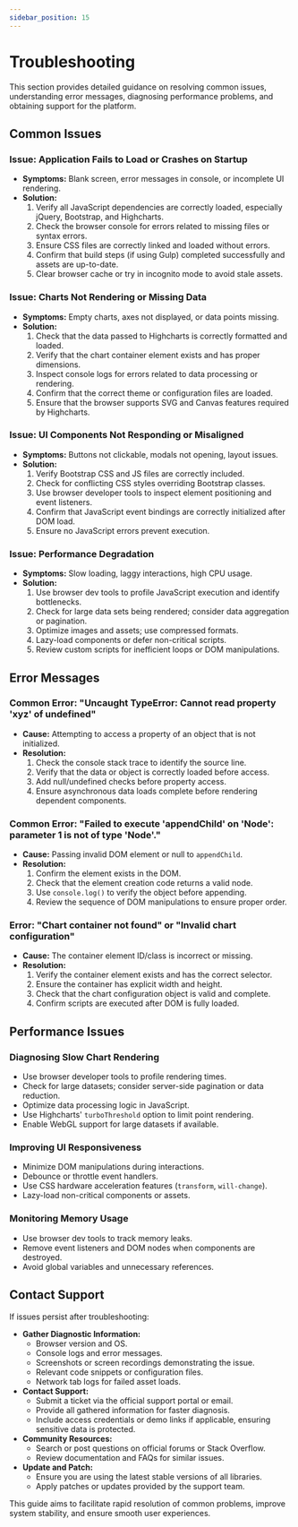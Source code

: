 ```yaml
---
sidebar_position: 15
---
```


# Troubleshooting

This section provides detailed guidance on resolving common issues, understanding error messages, diagnosing performance problems, and obtaining support for the platform.

## Common Issues

### Issue: Application Fails to Load or Crashes on Startup
- **Symptoms:** Blank screen, error messages in console, or incomplete UI rendering.
- **Solution:**
  1. Verify all JavaScript dependencies are correctly loaded, especially jQuery, Bootstrap, and Highcharts.
  2. Check the browser console for errors related to missing files or syntax errors.
  3. Ensure CSS files are correctly linked and loaded without errors.
  4. Confirm that build steps (if using Gulp) completed successfully and assets are up-to-date.
  5. Clear browser cache or try in incognito mode to avoid stale assets.

### Issue: Charts Not Rendering or Missing Data
- **Symptoms:** Empty charts, axes not displayed, or data points missing.
- **Solution:**
  1. Check that the data passed to Highcharts is correctly formatted and loaded.
  2. Verify that the chart container element exists and has proper dimensions.
  3. Inspect console logs for errors related to data processing or rendering.
  4. Confirm that the correct theme or configuration files are loaded.
  5. Ensure that the browser supports SVG and Canvas features required by Highcharts.

### Issue: UI Components Not Responding or Misaligned
- **Symptoms:** Buttons not clickable, modals not opening, layout issues.
- **Solution:**
  1. Verify Bootstrap CSS and JS files are correctly included.
  2. Check for conflicting CSS styles overriding Bootstrap classes.
  3. Use browser developer tools to inspect element positioning and event listeners.
  4. Confirm that JavaScript event bindings are correctly initialized after DOM load.
  5. Ensure no JavaScript errors prevent execution.

### Issue: Performance Degradation
- **Symptoms:** Slow loading, laggy interactions, high CPU usage.
- **Solution:**
  1. Use browser dev tools to profile JavaScript execution and identify bottlenecks.
  2. Check for large data sets being rendered; consider data aggregation or pagination.
  3. Optimize images and assets; use compressed formats.
  4. Lazy-load components or defer non-critical scripts.
  5. Review custom scripts for inefficient loops or DOM manipulations.

## Error Messages

### Common Error: "Uncaught TypeError: Cannot read property 'xyz' of undefined"
- **Cause:** Attempting to access a property of an object that is not initialized.
- **Resolution:**
  1. Check the console stack trace to identify the source line.
  2. Verify that the data or object is correctly loaded before access.
  3. Add null/undefined checks before property access.
  4. Ensure asynchronous data loads complete before rendering dependent components.

### Common Error: "Failed to execute 'appendChild' on 'Node': parameter 1 is not of type 'Node'."
- **Cause:** Passing invalid DOM element or null to `appendChild`.
- **Resolution:**
  1. Confirm the element exists in the DOM.
  2. Check that the element creation code returns a valid node.
  3. Use `console.log()` to verify the object before appending.
  4. Review the sequence of DOM manipulations to ensure proper order.

### Error: "Chart container not found" or "Invalid chart configuration"
- **Cause:** The container element ID/class is incorrect or missing.
- **Resolution:**
  1. Verify the container element exists and has the correct selector.
  2. Ensure the container has explicit width and height.
  3. Check that the chart configuration object is valid and complete.
  4. Confirm scripts are executed after DOM is fully loaded.

## Performance Issues

### Diagnosing Slow Chart Rendering
- Use browser developer tools to profile rendering times.
- Check for large datasets; consider server-side pagination or data reduction.
- Optimize data processing logic in JavaScript.
- Use Highcharts' `turboThreshold` option to limit point rendering.
- Enable WebGL support for large datasets if available.

### Improving UI Responsiveness
- Minimize DOM manipulations during interactions.
- Debounce or throttle event handlers.
- Use CSS hardware acceleration features (`transform`, `will-change`).
- Lazy-load non-critical components or assets.

### Monitoring Memory Usage
- Use browser dev tools to track memory leaks.
- Remove event listeners and DOM nodes when components are destroyed.
- Avoid global variables and unnecessary references.

## Contact Support

If issues persist after troubleshooting:
- **Gather Diagnostic Information:**
  - Browser version and OS.
  - Console logs and error messages.
  - Screenshots or screen recordings demonstrating the issue.
  - Relevant code snippets or configuration files.
  - Network tab logs for failed asset loads.
- **Contact Support:**
  - Submit a ticket via the official support portal or email.
  - Provide all gathered information for faster diagnosis.
  - Include access credentials or demo links if applicable, ensuring sensitive data is protected.
- **Community Resources:**
  - Search or post questions on official forums or Stack Overflow.
  - Review documentation and FAQs for similar issues.
- **Update and Patch:**
  - Ensure you are using the latest stable versions of all libraries.
  - Apply patches or updates provided by the support team.

This guide aims to facilitate rapid resolution of common problems, improve system stability, and ensure smooth user experiences.